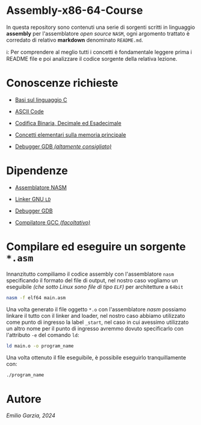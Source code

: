 # Assembly-x86-64-Course

In questa repository sono contenuti una serie di sorgenti scritti in linguaggio **assembly** per l'assemblatore *open source* `NASM`, ogni argomento trattato è corredato di relativo **markdown** denominato `README.md`.

ℹ️: Per comprendere al meglio tutti i concetti è fondamentale leggere prima i README file e poi analizzare il codice sorgente della relativa lezione.

# Conoscenze richieste

* [Basi sul linguaggio C](https://www.w3schools.com/c/index.php)

* [ASCII Code](https://www.ieee.li/computer/ascii.htm)

* [Codifica Binaria, Decimale ed Esadecimale](https://it.wikipedia.org/wiki/Codice_binario)

* [Concetti elementari sulla memoria principale](https://it.wikipedia.org/wiki/Memoria_(informatica))

* [Debugger GDB *(altamente consigliato)*](https://en.wikipedia.org/wiki/GNU_Debugger)

# Dipendenze

* [Assemblatore NASM](https://www.nasm.us/)

* [Linker GNU `LD`](https://it.wikipedia.org/wiki/GNU_linker)

* [Debugger GDB](https://en.wikipedia.org/wiki/GNU_Debugger)

* [Compilatore GCC *(facoltativo)*](https://gcc.gnu.org/)

# Compilare ed eseguire un sorgente `*.asm`

Innanzitutto compiliamo il codice assembly con l'assemblatore `nasm` specificando il formato del file di output, nel nostro caso vogliamo un eseguibile *(che sotto Linux sono file di tipo `ELF`)* per architetture a `64bit`

```bash
nasm -f elf64 main.asm
```

Una volta generato il file oggetto `*.o` con l'assemblatore *nasm* possiamo linkare il tutto con il linker and loader, nel nostro caso abbiamo utilizzato come punto di ingresso la label `_start`, nel caso in cui avessimo utilizzato un altro nome per il punto di ingresso avremmo dovuto specificarlo con l'attributo `-e` del comando `ld`:

```bash
ld main.o -o program_name
```

Una volta ottenuto il file eseguibile, è possibile eseguirlo tranquillamente con:

```bash
./program_name
```

# Autore

*Emilio Garzia, 2024*
